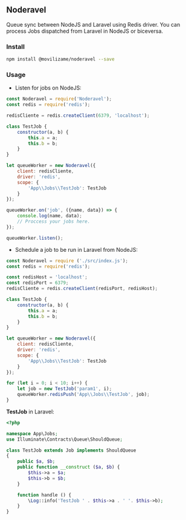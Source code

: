 ## Noderavel

Queue sync between NodeJS and Laravel using Redis driver. You can process Jobs dispatched from Laravel in NodeJS or biceversa. 

### Install

```bash
npm install @movilizame/noderavel --save
```

### Usage

* Listen for jobs on NodeJS:

```javascript
const Noderavel = require('Noderavel');
const redis = require('redis');

redisCliente = redis.createClient(6379, 'localhost'); 

class TestJob {
    constructor(a, b) {
        this.a = a;
        this.b = b;
    }
}

let queueWorker = new Noderavel({
    client: redisCliente,
    driver: 'redis',
    scope: {
        'App\\Jobs\\TestJob': TestJob
    }
});

queueWorker.on('job', ({name, data}) => {
    console.log(name, data);
    // Proccess your jobs here.
});

queueWorker.listen();
```


* Schedule a job to be run in Laravel from NodeJS:

```javascript
const Noderavel = require ('./src/index.js');
const redis = require('redis');

const redisHost = 'localhost';
const redisPort = 6379;
redisCliente = redis.createClient(redisPort, redisHost); 

class TestJob {
    constructor(a, b) {
        this.a = a;
        this.b = b;
    }
}

let queueWorker = new Noderavel({
    client: redisCliente,
    driver: 'redis',
    scope: {
        'App\\Jobs\\TestJob': TestJob
    }
}); 

for (let i = 0; i < 10; i++) {
    let job = new TestJob('param1', i);
    queueWorker.redisPush('App\\Jobs\\TestJob', job);
}
```

__TestJob__ in Laravel: 

```php
<?php

namespace App\Jobs; 
use Illuminate\Contracts\Queue\ShouldQueue;

class TestJob extends Job implements ShouldQueue
{
    public $a, $b;
    public function __construct ($a, $b) {
        $this->a = $a;
        $this->b = $b;
    }

    function handle () {
        \Log::info('TestJob ' . $this->a . ' '. $this->b);
    }
}

```
